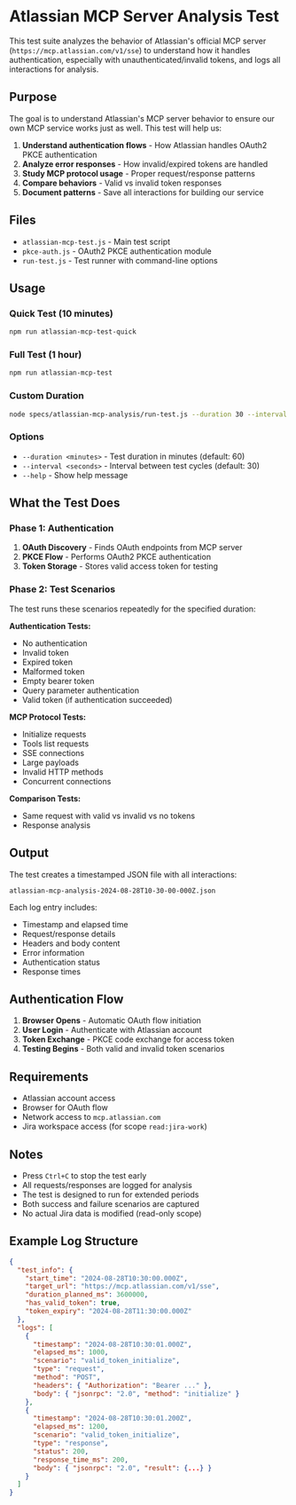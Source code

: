 # Atlassian MCP Server Analysis Test

This test suite analyzes the behavior of Atlassian's official MCP server (`https://mcp.atlassian.com/v1/sse`) to understand how it handles authentication, especially with unauthenticated/invalid tokens, and logs all interactions for analysis.

## Purpose

The goal is to understand Atlassian's MCP server behavior to ensure our own MCP service works just as well. This test will help us:

1. **Understand authentication flows** - How Atlassian handles OAuth2 PKCE authentication
2. **Analyze error responses** - How invalid/expired tokens are handled
3. **Study MCP protocol usage** - Proper request/response patterns
4. **Compare behaviors** - Valid vs invalid token responses
5. **Document patterns** - Save all interactions for building our service

## Files

- `atlassian-mcp-test.js` - Main test script
- `pkce-auth.js` - OAuth2 PKCE authentication module
- `run-test.js` - Test runner with command-line options

## Usage

### Quick Test (10 minutes)
```bash
npm run atlassian-mcp-test-quick
```

### Full Test (1 hour)
```bash
npm run atlassian-mcp-test
```

### Custom Duration
```bash
node specs/atlassian-mcp-analysis/run-test.js --duration 30 --interval 60
```

### Options
- `--duration <minutes>` - Test duration in minutes (default: 60)
- `--interval <seconds>` - Interval between test cycles (default: 30)
- `--help` - Show help message

## What the Test Does

### Phase 1: Authentication
1. **OAuth Discovery** - Finds OAuth endpoints from MCP server
2. **PKCE Flow** - Performs OAuth2 PKCE authentication
3. **Token Storage** - Stores valid access token for testing

### Phase 2: Test Scenarios
The test runs these scenarios repeatedly for the specified duration:

**Authentication Tests:**
- No authentication
- Invalid token
- Expired token
- Malformed token
- Empty bearer token
- Query parameter authentication
- Valid token (if authentication succeeded)

**MCP Protocol Tests:**
- Initialize requests
- Tools list requests
- SSE connections
- Large payloads
- Invalid HTTP methods
- Concurrent connections

**Comparison Tests:**
- Same request with valid vs invalid vs no tokens
- Response analysis

## Output

The test creates a timestamped JSON file with all interactions:
```
atlassian-mcp-analysis-2024-08-28T10-30-00-000Z.json
```

Each log entry includes:
- Timestamp and elapsed time
- Request/response details
- Headers and body content
- Error information
- Authentication status
- Response times

## Authentication Flow

1. **Browser Opens** - Automatic OAuth flow initiation
2. **User Login** - Authenticate with Atlassian account
3. **Token Exchange** - PKCE code exchange for access token
4. **Testing Begins** - Both valid and invalid token scenarios

## Requirements

- Atlassian account access
- Browser for OAuth flow
- Network access to `mcp.atlassian.com`
- Jira workspace access (for scope `read:jira-work`)

## Notes

- Press `Ctrl+C` to stop the test early
- All requests/responses are logged for analysis
- The test is designed to run for extended periods
- Both success and failure scenarios are captured
- No actual Jira data is modified (read-only scope)

## Example Log Structure

```json
{
  "test_info": {
    "start_time": "2024-08-28T10:30:00.000Z",
    "target_url": "https://mcp.atlassian.com/v1/sse",
    "duration_planned_ms": 3600000,
    "has_valid_token": true,
    "token_expiry": "2024-08-28T11:30:00.000Z"
  },
  "logs": [
    {
      "timestamp": "2024-08-28T10:30:01.000Z",
      "elapsed_ms": 1000,
      "scenario": "valid_token_initialize",
      "type": "request",
      "method": "POST",
      "headers": { "Authorization": "Bearer ..." },
      "body": { "jsonrpc": "2.0", "method": "initialize" }
    },
    {
      "timestamp": "2024-08-28T10:30:01.200Z",
      "elapsed_ms": 1200,
      "scenario": "valid_token_initialize",
      "type": "response",
      "status": 200,
      "response_time_ms": 200,
      "body": { "jsonrpc": "2.0", "result": {...} }
    }
  ]
}
```
